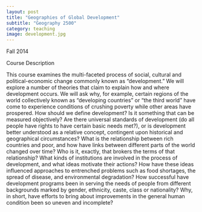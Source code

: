 ```yaml
---
layout: post
title: "Geographies of Global Development"
subtitle: "Geography 2500"
category: teaching
image: development.jpg
---
```


Fall 2014

Course Description

This course examines the multi-faceted process of social, cultural and political-economic change commonly known as “development.” We will explore a number of theories that claim to explain how and where development occurs. We will ask why, for example, certain regions of the world collectively known as “developing countries” or “the third world” have come to experience conditions of crushing poverty while other areas have prospered. How should we define development? Is it something that can be measured objectively? Are there universal standards of development (do all people have rights to have certain basic needs met?), or is development better understood as a relative concept, contingent upon historical and geographical circumstances? What is the relationship between rich countries and poor, and how have links between different parts of the world changed over time? Who is it, exactly, that brokers the terms of that relationship? What kinds of institutions are involved in the process of development, and what ideas motivate their actions? How have these ideas influenced approaches to entrenched problems such as food shortages, the spread of disease, and environmental degradation? How successful have development programs been in serving the needs of people from different backgrounds marked by gender, ethnicity, caste, class or nationality? Why, in short, have efforts to bring about improvements in the general human condition been so uneven and incomplete?
